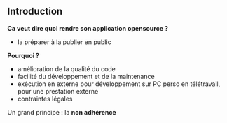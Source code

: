 ## Introduction

**Ca veut dire quoi rendre son application opensource ?**
- la préparer à la publier en public

**Pourquoi ?**
- amélioration de la qualité du code
- facilité du développement et de la maintenance
- exécution en externe pour développement sur PC perso en télétravail, pour une prestation externe
- contraintes légales

Un grand principe : la **non adhérence**